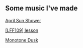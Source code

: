Some music I've made
---

[April Sun Shower](https://soundcloud.com/i_sentient/monotone-dusk)

[\[LFF109\] lesson](https://soundcloud.com/i_sentient/monotone-dusk)

[Monotone Dusk](https://soundcloud.com/i_sentient/monotone-dusk)